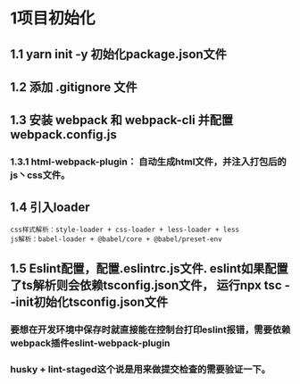 # 1项目初始化

## 1.1 yarn init -y 初始化package.json文件
## 1.2 添加 .gitignore 文件
## 1.3 安装 webpack 和 webpack-cli 并配置webpack.config.js

### 1.3.1 html-webpack-plugin： 自动生成html文件，并注入打包后的js丶css文件。

## 1.4 引入loader
    css样式解析：style-loader + css-loader + less-loader + less
    js解析：babel-loader + @babel/core + @babel/preset-env
## 1.5 Eslint配置，配置.eslintrc.js文件. eslint如果配置了ts解析则会依赖tsconfig.json文件， 运行npx tsc --init初始化tsconfig.json文件

### 要想在开发环境中保存时就直接能在控制台打印eslint报错，需要依赖webpack插件eslint-webpack-plugin
### husky + lint-staged这个说是用来做提交检查的需要验证一下。

